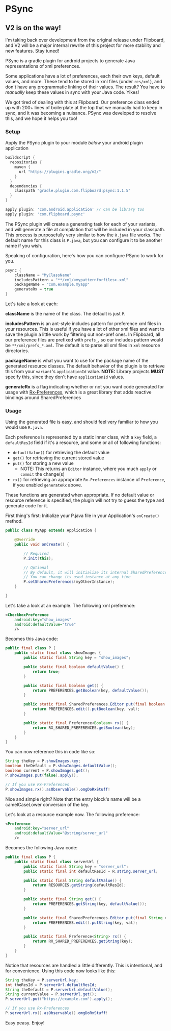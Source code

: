 # PSync

## V2 is on the way!
I'm taking back over development from the original release under Flipboard, and V2 will be a major internal rewrite of this project for more stability and new features. Stay tuned!

PSync is a gradle plugin for android projects to generate Java representations of xml preferences.

Some applications have a lot of preferences, each their own keys, default values, and more. These tend to be
 stored in xml files (under `res/xml`), and don't have any programmatic linking of their values. The result?
 You have to *manually* keep these values in sync with your Java code. Yikes!

We got tired of dealing with this at Flipboard. Our preference class ended up with 200+ lines of boilerplate
at the top that we manually had to keep in sync, and it was becoming a nuisance. PSync was developed
to resolve this, and we hope it helps you too!

### Setup

Apply the PSync plugin to your module *below* your android plugin application

```groovy
buildscript {
  repositories {
    maven {
      url "https://plugins.gradle.org/m2/"
    }
  }
  dependencies {
    classpath "gradle.plugin.com.flipboard:psync:1.1.5"
  }
}

apply plugin: 'com.android.application' // Can be library too
apply plugin: 'com.flipboard.psync'
```

The PSync plugin will create a generating task for each of your variants, and will generate a file
at compilation that will be included in your classpath. This process is purposefully very similar to
how the `R.java` file works. The default name for this class is `P.java`, but you can configure it to
be another name if you wish.

Speaking of configuration, here's how you can configure PSync to work for you.

```groovy
psync {
    className = "MyClassName"
    includesPattern = "**/xml/<mypatternforfiles>.xml"
    packageName = "com.example.myapp"
    generateRx = true
}
```

Let's take a look at each:

**className** is the name of the class. The default is just `P`.

**includesPattern** is an ant-style includes pattern for preference xml files in your resources. This
is useful if you have a lot of other xml files and want to save the plugin a little work by filtering
out non-pref ones. In Flipboard, all our preference files are prefixed with `prefs_`, so our includes
pattern would be `**/xml/prefs_*.xml`. The default is to parse all xml files in `xml` resource directories.

**packageName** is what you want to use for the package name of the generated resource classes. The
default behavior of the plugin is to retrieve this from your `variant`'s `applicationId` value. **NOTE:**
Library projects **MUST** specify this, since they don't have `applicationId` values.

**generateRx** is a flag indicating whether or not you want code generated for usage with [Rx-Preferences](https://github.com/f2prateek/rx-preferences),
which is a great library that adds reactive bindings around SharedPreferences

### Usage

Using the generated file is easy, and should feel very familiar to how you would use `R.java`.

Each preference is represented by a static inner class, with a `key` field, a `defaultResId` field if
it's a resource, and some or all of following functions:
* `defaultValue()` for retrieving the default value
* `get()` for retrieving the current stored value
* `put()` for storing a new value
  * NOTE: This returns an `Editor` instance, where you much `apply` or `commit` the change(s)
* `rx()` for retrieving an appropriate `Rx-Preferences` instance of `Preference`, if you enabled `generateRx` above.

These functions are generated when appropriate. If no default value or resource reference is specified,
the plugin will not try to guess the type and generate code for it.

First thing's first: Initialize your P.java file in your Application's `onCreate()` method.

```java
public class MyApp extends Application {

    @Override
    public void onCreate() {

        // Required
        P.init(this);

        // Optional
        // By default, it will initialize its internal SharedPreferences instance to the system default
        // You can change its used instance at any time
        P.setSharedPreferences(myOtherInstance);
    }

}
```

Let's take a look at an example. The following xml preference:

```xml
<CheckboxPreference
    android:key="show_images"
    android:defaultValue="true"
    />
```

Becomes this Java code:

```java
public final class P {
    public static final class showImages {
        public static final String key = "show_images";

        public static final boolean defaultValue() {
            return true;
        }

        public static final boolean get() {
            return PREFERENCES.getBoolean(key, defaultValue());
        }

        public static final SharedPreferences.Editor put(final boolean val) {
            return PREFERENCES.edit().putBoolean(key, val);
        }

        public static final Preference<Boolean> rx() {
            return RX_SHARED_PREFERENCES.getBoolean(key);
        }
    }
}
```

You can now reference this in code like so:

```java
String theKey = P.showImages.key;
boolean theDefault = P.showImages.defaultValue();
boolean current = P.showImages.get();
P.showImages.put(false).apply();

// If you use Rx-Preferences
P.showImages.rx().asObservable().omgDoRxStuff!
```

Nice and simple right? Note that the entry block's name will be a camelCaseLower conversion of the key.

Let's look at a resource example now. The following preference:

```xml
<Preference
    android:key="server_url"
    android:defaultValue="@string/server_url"
    />
```

Becomes the following Java code:

```java
public final class P {
    public static final class serverUrl {
        public static final String key = "server_url";
        public static final int defaultResId = R.string.server_url;

        public static final String defaultValue() {
            return RESOURCES.getString(defaultResId);
        }

        public static final String get() {
            return PREFERENCES.getString(key, defaultValue());
        }

        public static final SharedPreferences.Editor put(final String val) {
            return PREFERENCES.edit().putString(key, val);
        }

        public static final Preference<String> rx() {
            return RX_SHARED_PREFERENCES.getString(key);
        }
    }
}
```

Notice that resources are handled a little differently. This is intentional, and for convenience. Using
this code now looks like this:

```java
String theKey = P.serverUrl.key;
int theResId = P.serverUrl.defaultResId;
String theDefault = P.serverUrl.defaultValue();
String currentValue = P.serverUrl.get();
P.serverUrl.put("https://example.com").apply();

// If you use Rx-Preferences
P.serverUrl.rx().asObservable().omgDoRxStuff!
```

Easy peasy. Enjoy!

